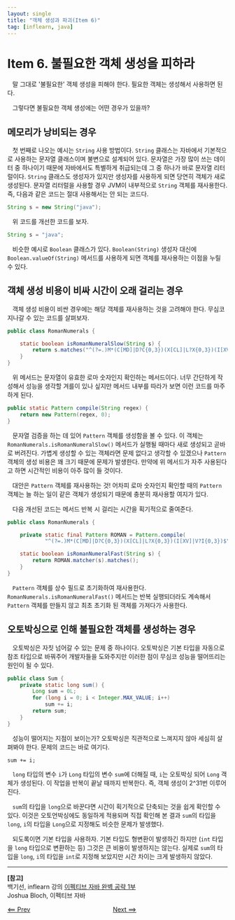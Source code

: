 ```yaml
---
layout: single
title: "객체 생성과 파괴(Item 6)"
tag: [inflearn, java]
---
```


# Item 6. 불필요한 객체 생성을 피하라

&nbsp;&nbsp; 말 그대로 '불필요한' 객체 생성을 피해야 한다.
필요한 객체는 생성해서 사용하면 된다.

&nbsp;&nbsp; 그렇다면 불필요한 객체 생성에는 어떤 경우가 있을까?

## 메모리가 낭비되는 경우

&nbsp;&nbsp; 첫 번째로 나오는 예시는 `String` 사용 방법이다.
`String` 클래스는 자바에서 기본적으로 사용하는 문자열 클래스이며 불변으로 설계되어 있다.
문자열은 가장 많이 쓰는 데이터 중 하나이기 때문에 자바에서도 특별하게 취급되는데 그 중 하나가 바로 문자열 리터럴이다.
`String` 클래스도 생성자가 있지만 생성자를 사용하게 되면 당연히 객체가 새로 생성된다.
문자열 리터럴을 사용할 경우 JVM이 내부적으로 `String` 객체를 재사용한다.
즉, 다음과 같은 코드는 절대 사용해서는 안 되는 코드다.

```java
String s = new String("java");
```

&nbsp;&nbsp; 위 코드를 개선한 코드를 보자.

```java
String s = "java";
```

&nbsp;&nbsp; 비슷한 예시로 `Boolean` 클래스가 있다.
`Boolean(String)` 생성자 대신에 `Boolean.valueOf(String)` 메서드를 사용하게 되면 객체를 재사용하는 이점을 누릴 수 있다.

## 객체 생성 비용이 비싸 시간이 오래 걸리는 경우

&nbsp;&nbsp; 객체 생성 비용이 비싼 경우에는 해당 객체를 재사용하는 것을 고려해야 한다.
무심코 지나갈 수 있는 코드를 살펴보자.

```java
public class RomanNumerals {

    static boolean isRomanNumeralSlow(String s) {
        return s.matches("^(?=.)M*(C[MD]|D?C{0,3})(X[CL]|L?X{0,3})(I[XV]|V?I{0,3})$");
    }
}
```

&nbsp;&nbsp; 위 메서드는 문자열이 유효한 로마 숫자인지 확인하는 메서드이다.
너무 간단하게 작성해서 성능을 생각할 겨를이 있나 싶지만 메서드 내부를 따라가 보면 이런 코드를 마주하게 된다.

```java
public static Pattern compile(String regex) {
    return new Pattern(regex, 0);
}
```

&nbsp;&nbsp; 문자열 검증을 하는 데 있어 `Pattern` 객체를 생성함을 볼 수 있다.
이 객체는 `RomanNumerals.isRomanNumeralSlow()` 메서드가 실행될 때마다 새로 생성되고 곧바로 버려진다.
가볍게 생성할 수 있는 객체라면 문제 없다고 생각할 수 있겠으나 `Pattern` 객체의 생성 비용은 꽤 크기 때문에 문제가 발생한다.
만약에 위 메서드가 자주 사용된다고 하면 시간적인 비용이 아주 많이 들 것이다.

&nbsp;&nbsp; 대안은 `Pattern` 객체를 재사용하는 것!
어차피 로마 숫자인지 확인할 때의 `Pattern` 객체는 늘 하는 일이 같은 객체가 생성되기 때문에 충분히 재사용할 여지가 있다.

&nbsp;&nbsp; 다음 개선된 코드는 메서드 반복 시 걸리는 시간을 획기적으로 줄여준다.

```java
public class RomanNumerals {

    private static final Pattern ROMAN = Pattern.compile(
            "^(?=.)M*(C[MD]|D?C{0,3})(X[CL]|L?X{0,3})(I[XV]|V?I{0,3})$");

    static boolean isRomanNumeralFast(String s) {
        return ROMAN.matcher(s).matches();
    }
}
```

&nbsp;&nbsp; `Pattern` 객체를 상수 필드로 초기화하여 재사용한다.
`RomanNumerals.isRomanNumeralFast()` 메서드는 반복 실행되더라도 계속해서 `Pattern` 객체를 만들지 않고 최초 초기화 된 객체를 가져다가 사용한다.

## 오토박싱으로 인해 불필요한 객체를 생성하는 경우

&nbsp;&nbsp; 오토박싱은 자칫 넘어갈 수 있는 문제 중 하나이다.
오토박싱은 기본 타입을 자동으로 참조 타입으로 바꿔주어 개발자들을 도와주지만 이러한 점이 무심코 성능을 떨어뜨리는 원인이 될 수 있다.

```java
public class Sum {
    private static long sum() {
        Long sum = 0L;
        for (long i = 0; i < Integer.MAX_VALUE; i++)
            sum += i;
        return sum;
    }
}
```

&nbsp;&nbsp; 성능이 떨어지는 지점이 보이는가?
오토박싱은 직관적으로 느껴지지 않아 세심히 살펴봐야 한다.
문제의 코드는 바로 여기다.

`sum += i;`

&nbsp;&nbsp; `long` 타입의 변수 `i`가 `Long` 타입의 변수 `sum`에 더해질 때, `i`는 오토박싱 되어 `Long` 객체가 생성된다.
이 작업을 반복이 끝날 때까지 반복한다. 즉, 객체 생성이 2^31번 이루어진다.

&nbsp;&nbsp; `sum`의 타입을 `long`으로 바꾼다면 시간이 획기적으로 단축되는 것을 쉽게 확인할 수 있다.
이것은 오토언박싱에도 동일하게 적용되며 직접 확인해 본 결과 `sum`의 타입을 `long`, `i`의 타입을 `Long`으로 지정해도 비슷한 문제가 발생했다.

&nbsp;&nbsp; 되도록이면 기본 타입을 사용하자. 기본 타입도 형변환이 발생하긴 하지만 (`int` 타입을 `long` 타입으로 변환하는 등) 그것은 큰 비용이 발생하지는 않는다.
실제로 `sum`의 타입을 `long`, `i`의 타입을 `int`로 지정해 보았지만 시간 차이는 크게 발생하지 않았다.

___
**[참고]**\
백기선, inflearn 강의 [이펙티브 자바 완벽 공략 1부](https://www.inflearn.com/course/%EC%9D%B4%ED%8E%99%ED%8B%B0%EB%B8%8C-%EC%9E%90%EB%B0%94-1/dashboard)\
Joshua Bloch, 이펙티브 자바

[<== Prev](/item5)&nbsp;&nbsp;&nbsp;&nbsp;&nbsp;&nbsp;&nbsp;&nbsp;&nbsp;&nbsp;&nbsp;&nbsp;&nbsp;&nbsp;&nbsp;&nbsp;&nbsp;&nbsp;&nbsp;&nbsp;&nbsp;&nbsp;&nbsp;&nbsp;&nbsp;&nbsp;&nbsp;&nbsp;&nbsp;&nbsp;&nbsp;&nbsp;&nbsp;&nbsp;&nbsp;&nbsp;&nbsp;&nbsp;&nbsp;&nbsp;&nbsp;&nbsp;&nbsp;&nbsp;&nbsp;&nbsp;&nbsp;&nbsp;[Next ==>](/item7)